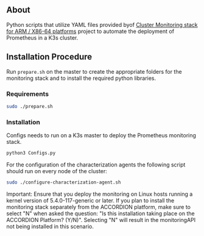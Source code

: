 
## About
Python scripts that utilize YAML files provided byof <a href="https://github.com/carlosedp/cluster-monitoring" target="_blank">Cluster Monitoring stack for ARM / X86-64 platforms</a> project to automate the deployment of Prometheus in a K3s cluster.
## Installation Procedure
Run `prepare.sh` on the master to create the appropriate folders for the monitoring stack and to install the required python libraries.
### Requirements
```bash
sudo ./prepare.sh
```
### Installation
Configs needs to run on a K3s master to deploy the Prometheus monitoring stack.
```bash
python3 Configs.py
```

For the configuration of the characterization agents the following script should run on every node of the cluster:
```bash
sudo ./configure-characterization-agent.sh
```

Important: Ensure that you deploy the monitoring on Linux hosts running a kernel version of 5.4.0-117-generic or later. If you plan to install the monitoring stack separately from the ACCORDION platform, make sure to select "N" when asked the question: "Is this installation taking place on the ACCORDION Platform? (Y/N)". Selecting "N" will result in the monitoringAPI not being installed in this scenario.